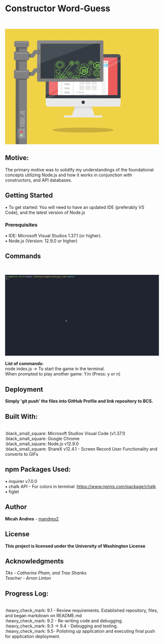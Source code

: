 # Constructor Word-Guess

<br>

![alt text](images/GIFs/nodejs.gif)

## Motive:
The primary motive was to solidify my understandings of the foundational concepts utilizing Node.js and how it works in conjunction with constructors, and API databases.

## Getting Started

:black_small_square: To get started: You will need to have an updated IDE (preferably VS Code), and the latest version of Node.js

### Prerequisites

:black_small_square: IDE: Microsoft Visual Studios 1.37.1 (or higher).
<br>
:black_small_square: Node.js (Version: 12.9.0 or higher)

## Commands
<br>

![alt text](images/GIFs/node_word_guess_playthrough_example.gif)

**List of commands:**
<br>
node index.js -> To start the game in the terminal.
<br>
When prompted to play another game: Y/n (Press: y or n)

## Deployment

<b>Simply 'git push' the files into GitHub Profile and link repository to BCS.</b>

## Built With:

<br>
:black_small_square: Microsoft Studios Visual Code (v1.37.1)
<br>
:black_small_square: Google Chrome
<br>
:black_small_square: Node.js v12.9.0
<br>
:black_small_square: ShareX v12.4.1 - Screen Record User Functionality and converts to GIFs
<br>

## npm Packages Used:
:black_small_square: inquirer v7.0.0
<br>
:black_small_square: chalk API - For colors in terminal: https://www.npmjs.com/package/chalk
<br>
:black_small_square: figlet

## Author

**Micah Andres** - [mandres2](https://github.com/mandres2)

## License

<b>This project is licensed under the University of Washington License</b>

## Acknowledgments
*TAs - Catherine Pham, and Trae Shanks*
<br>
*Teacher - Arron Linton*

## Progress Log:
<br>
:heavy_check_mark: 9.1 - Review requirements. Established repository, files, and began markdown on README.md
<br>
:heavy_check_mark: 9.2 - Re-writing code and debugging.
<br>
:heavy_check_mark: 9.3 -> 9.4 - Debugging and testing.
<br>
:heavy_check_mark: 9.5- Polishing up application and executing final push for application deployment. 




